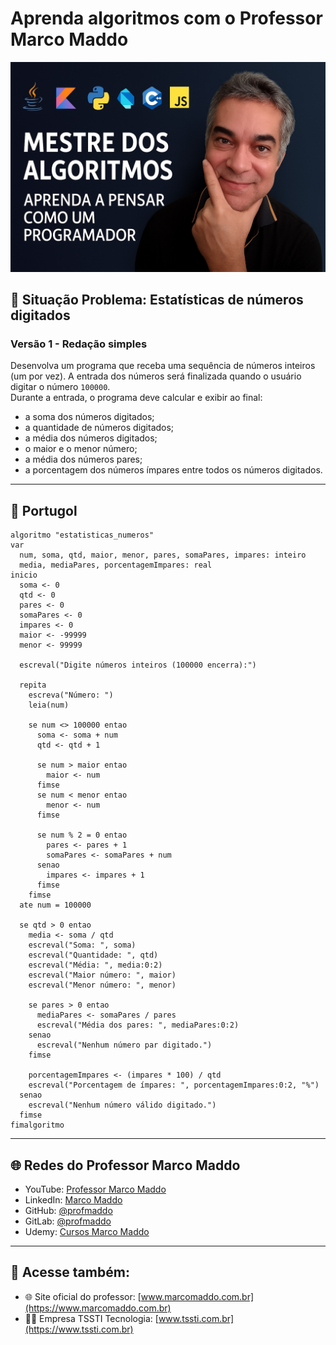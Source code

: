 # Aprenda algoritmos com o Professor Marco Maddo
![Mestre dos Algoritmos](https://raw.githubusercontent.com/profmaddo/algoritmos-resolvidos-java-kotlin-python-pascal/main/images/mestre-dos-algoritmos-02.jpeg)
## 🧠 Situação Problema: Estatísticas de números digitados

### Versão 1 - Redação simples
Desenvolva um programa que receba uma sequência de números inteiros (um por vez). A entrada dos números será finalizada quando o usuário digitar o número `100000`.  
Durante a entrada, o programa deve calcular e exibir ao final:

- a soma dos números digitados;
- a quantidade de números digitados;
- a média dos números digitados;
- o maior e o menor número;
- a média dos números pares;
- a porcentagem dos números ímpares entre todos os números digitados.

---

## 💬 Portugol

```portugol
algoritmo "estatisticas_numeros"
var
  num, soma, qtd, maior, menor, pares, somaPares, impares: inteiro
  media, mediaPares, porcentagemImpares: real
inicio
  soma <- 0
  qtd <- 0
  pares <- 0
  somaPares <- 0
  impares <- 0
  maior <- -99999
  menor <- 99999

  escreval("Digite números inteiros (100000 encerra):")

  repita
    escreva("Número: ")
    leia(num)

    se num <> 100000 entao
      soma <- soma + num
      qtd <- qtd + 1

      se num > maior entao
        maior <- num
      fimse
      se num < menor entao
        menor <- num
      fimse

      se num % 2 = 0 entao
        pares <- pares + 1
        somaPares <- somaPares + num
      senao
        impares <- impares + 1
      fimse
    fimse
  ate num = 100000

  se qtd > 0 entao
    media <- soma / qtd
    escreval("Soma: ", soma)
    escreval("Quantidade: ", qtd)
    escreval("Média: ", media:0:2)
    escreval("Maior número: ", maior)
    escreval("Menor número: ", menor)

    se pares > 0 entao
      mediaPares <- somaPares / pares
      escreval("Média dos pares: ", mediaPares:0:2)
    senao
      escreval("Nenhum número par digitado.")
    fimse

    porcentagemImpares <- (impares * 100) / qtd
    escreval("Porcentagem de ímpares: ", porcentagemImpares:0:2, "%")
  senao
    escreval("Nenhum número válido digitado.")
  fimse
fimalgoritmo
```

---

## 🌐 Redes do Professor Marco Maddo

- YouTube: [Professor Marco Maddo](https://www.youtube.com/@ProfessorMarcoMaddo)
- LinkedIn: [Marco Maddo](https://www.linkedin.com/in/marcomaddo/)
- GitHub: [@profmaddo](https://github.com/profmaddo)
- GitLab: [@profmaddo](https://gitlab.com/profmaddo)
- Udemy: [Cursos Marco Maddo](https://www.udemy.com/user/marcomaddo/)

---

## 🚀 Acesse também:

- 🌐 Site oficial do professor: [www.marcomaddo.com.br](https://www.marcomaddo.com.br)
- 🧑‍💼 Empresa TSSTI Tecnologia: [www.tssti.com.br](https://www.tssti.com.br)
